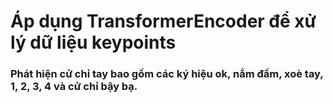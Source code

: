 # Áp dụng TransformerEncoder để xử lý dữ liệu keypoints
### Phát hiện cử chỉ tay bao gồm các ký hiệu ok, nắm đấm, xoè tay, 1, 2, 3, 4 và cử chỉ bậy bạ. 
